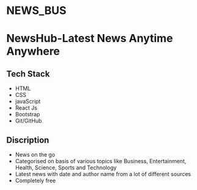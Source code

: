 # NEWS_BUS
# NewsHub-Latest News  Anytime Anywhere 

## Tech Stack

* HTML
* CSS
* javaScript
* React Js
* Bootstrap
* Git/GitHub



## Discription
* News on the go
* Categorised on basis of various topics like Business, Entertainment, Health, Science, Sports and Technology
* Latest news with date and author name from a lot of different sources
* Completely free

